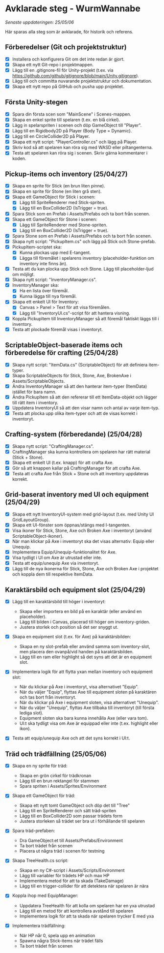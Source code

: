 # Avklarade steg - WurmWannabe

*Senaste uppdateringen: 25/05/06*

Här sparas alla steg som är avklarade, för historik och referens.

## Förberedelser (Git och projektstruktur)

- [x] Installera och konfigurera Git om det inte redan är gjort.
- [x] Skapa ett nytt Git-repo i projektmappen.
- [x] Lägg till en .gitignore-fil för Unity-projekt (t.ex. via https://github.com/github/gitignore/blob/main/Unity.gitignore).
- [x] Lägg till och committa nuvarande projektstruktur och dokumentation.
- [x] Skapa ett nytt repo på GitHub och pusha upp projektet.

## Första Unity-stegen

- [x] Spara din första scen som "MainScene" i Scenes-mappen.
- [x] Skapa en enkel sprite till spelaren (t.ex. en blå cirkel).
- [x] Lägg in spelarspriten i scenen och döp GameObject till "Player".
- [x] Lägg till en Rigidbody2D på Player (Body Type = Dynamic).
- [x] Lägg till en CircleCollider2D på Player.
- [x] Skapa ett nytt script: "PlayerController.cs" och lägg på Player.
- [x] Skriv kod så att spelaren kan röra sig med WASD eller piltangenterna.
- [x] Testa att spelaren kan röra sig i scenen. Skriv gärna kommentarer i koden.

## Pickup-items och inventory (25/04/27)

- [x] Skapa en sprite för Stick (en brun liten pinne).
- [x] Skapa en sprite för Stone (en liten grå sten).
- [x] Skapa ett GameObject för Stick i scenen:
    - [x] Lägg till SpriteRenderer med Stick-spriten.
    - [x] Lägg till en BoxCollider2D (IsTrigger = true).
- [x] Spara Stick som en Prefab i Assets/Prefabs och ta bort från scenen.
- [x] Skapa ett GameObject för Stone i scenen:
    - [x] Lägg till SpriteRenderer med Stone-spriten.
    - [x] Lägg till en BoxCollider2D (IsTrigger = true).
- [x] Spara Stone som en Prefab i Assets/Prefabs och ta bort från scenen.
- [x] Skapa nytt script: "PickupItem.cs" och lägg på Stick och Stone-prefab.
- [x] PickupItem-scriptet ska:
    - [x] Kunna plockas upp med E-tangent.
    - [x] Lägga till föremålet i spelarens inventory (placeholder-funktion om inventory inte finns än).
- [x] Testa att du kan plocka upp Stick och Stone. Lägg till placeholder-ljud om möjligt.
- [x] Skapa nytt script: "InventoryManager.cs".
- [x] InventoryManager ska:
    - [x] Ha en lista över föremål.
    - [x] Kunna lägga till nya föremål.
- [x] Skapa ett enkelt UI för Inventory:
    - [x] Canvas > Panel > Text för att visa föremålen.
    - [x] Lägg till "InventoryUI.cs"-script för att hantera visning.
- [x] Koppla PickupItem till InventoryManager så att föremål faktiskt läggs till i inventory.
- [x] Testa att plockade föremål visas i inventoryt.

## ScriptableObject-baserade items och förberedelse för crafting (25/04/28)

- [x] Skapa nytt script: "ItemData.cs" (ScriptableObject) för att definiera item-typer.
- [x] Skapa ScriptableObjects för Stick, Stone, Axe, BrokenAxe i Assets/ScriptableObjects.
- [x] Ändra InventoryManager så att den hanterar item-typer (ItemData) istället för bara namn.
- [x] Ändra PickupItem så att den refererar till ett ItemData-objekt och lägger till rätt item i inventory.
- [x] Uppdatera InventoryUI så att den visar namn och antal av varje item-typ.
- [x] Testa att plocka upp olika item-typer och att de visas korrekt i inventoryt.

## Crafting-system (förberedande) (25/04/28)

- [x] Skapa nytt script: "CraftingManager.cs".
- [x] CraftingManager ska kunna kontrollera om spelaren har rätt material (Stick + Stone).
- [x] Skapa ett enkelt UI (t.ex. knapp) för att crafta Axe.
- [x] Gör så att knappen kallar på CraftingManager för att crafta Axe.
- [x] Testa att crafta Axe från Stick + Stone och att inventory uppdateras korrekt.

## Grid-baserat inventory med UI och equipment (25/04/29)

- [x] Skapa ett nytt InventoryUI-system med grid-layout (t.ex. med Unity UI GridLayoutGroup).
- [x] Skapa ett UI-fönster som öppnas/stängs med I-tangenten.
- [x] Visa ikoner för Stick, Stone, Axe och Broken Axe i inventoryt (använd ScriptableObject-ikoner).
- [x] När man klickar på Axe i inventoryt ska det visas alternativ: Equip eller Unequip.
- [x] Implementera Equip/Unequip-funktionalitet för Axe.
- [x] Visa tydligt i UI om Axe är utrustad eller inte.
- [x] Testa att equip/unequip Axe via inventoryt.
- [x] Lägg till de nya ikonerna för Stick, Stone, Axe och Broken Axe i projektet och koppla dem till respektive ItemData.

## Karaktärsbild och equipment slot (25/04/29)

- [x] Lägg till en karaktärsbild till höger i inventoryt:
    - Skapa eller importera en bild på en karaktär (eller använd en placeholder).
    - Lägg till bilden i Canvas, placerad till höger om inventory-griden.
    - Justera storlek och position så det ser snyggt ut.

- [x] Skapa en equipment slot (t.ex. för Axe) på karaktärsbilden:
    - Skapa en ny slot-prefab eller använd samma som inventory-slot, men placera den ovanpå/vid handen på karaktärsbilden.
    - Lägg till en ram eller highlight så det syns att det är en equipment slot.

- [x] Implementera logik för att flytta yxan mellan inventory och equipment slot:
    - När du klickar på Axe i inventoryt, visa alternativet "Equip".
    - När du väljer "Equip", flyttas Axe till equipment sloten på karaktären och tas bort från inventoryt.
    - När du klickar på Axe i equipment sloten, visa alternativet "Unequip".
    - När du väljer "Unequip", flyttas Axe tillbaka till inventoryt (till första lediga slot).
    - Equipment sloten ska bara kunna innehålla Axe (eller vara tom).
    - UI:t ska tydligt visa om Axe är equippad eller inte (t.ex. highlight eller ikon).

- [x] Testa att equip/unequip Axe och att det syns korrekt i UI:t.

## Träd och trädfällning (25/05/06)

- [x] Skapa en ny sprite för träd:
    - Skapa en grön cirkel för trädkronan
    - Lägg till en brun rektangel för stammen
    - Spara spriten i Assets/Sprites/Environment

- [x] Skapa ett GameObject för träd:
    - Skapa ett nytt tomt GameObject och döp det till "Tree"
    - Lägg till en SpriteRenderer och sätt träd-spriten
    - Lägg till en BoxCollider2D som passar trädets form
    - Justera storleken så trädet ser bra ut i förhållande till spelaren

- [x] Spara träd-prefaben:
    - Dra GameObject:et till Assets/Prefabs/Environment
    - Ta bort trädet från scenen
    - Placera ut några träd i scenen för testning

- [x] Skapa TreeHealth.cs script:
    - Skapa en ny C#-script i Assets/Scripts/Environment
    - Lägg till variabler för trädets HP och max HP
    - Implementera metod för att ta skada (TakeDamage)
    - Lägg till en trigger-collider för att detektera när spelaren är nära

- [x] Koppla ihop med EquipManager:
    - Uppdatera TreeHealth för att kolla om spelaren har en yxa utrustad
    - Lägg till en metod för att kontrollera avstånd till spelaren
    - Implementera logik för att ta skada när spelaren trycker E med yxa

- [x] Implementera trädfällning:
    - När HP når 0, spela upp en animation
    - Spawna några Stick-items när trädet fälls
    - Ta bort trädet från scenen 